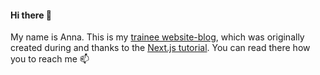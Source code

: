 #### Hi there 👋  
My name is Anna. This is my [trainee website-blog](https://nextjs-blog-aniaivanova.vercel.app), which was originally created during and thanks to the [Next.js tutorial](https://nextjs.org/learn). You can read there how you to reach me 📫



<!--
**AniaIvanova/AniaIvanova** is a ✨ _special_ ✨ repository because its `README.md` (this file) appears on your GitHub profile.

Here are some ideas to get you started:

- 🔭 I’m currently working on ...
- 🌱 I’m currently learning ...
- 👯 I’m looking to collaborate on ...
- 🤔 I’m looking for help with ...
- 💬 Ask me about ...
- 📫 How to reach me: ...
- 😄 Pronouns: ...
- ⚡ Fun fact: ...
-->
